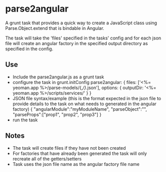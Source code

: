 parse2angular
===========
A grunt task that provides a quick way to create a JavaScript class using Parse.Object.extend that is bindable in Angular.

The task will take the 'files' specified in the tasks' config and for each json file will create an angular factory in the specified output directory as specified in the config.

Use
---
* Include the parse2angular.js as a grunt task
* configure the task in grunt.initConfig
    parse2angular: {
      files: ['<%= yeoman.app %>/parse-models/{,*/}*.json'],
      options: { outputDir: '<%= yeoman.app %>/scripts/services/' }
    }
* JSON file syntax/example (this is the format expected in the json file to provide details to the task on what needs to generated in the angular factory)
    {
		"angularModule":"myModuleName",
		"parseObject":"",
		"parseProps":["prop1", "prop2", "prop3"]
	}
* run the task

Notes
-----
* The task will create files if they have not been created
* For factories that have already been generated the task will only recreate all of the getters/setters
* Task uses the json file name as the angular factory file name
